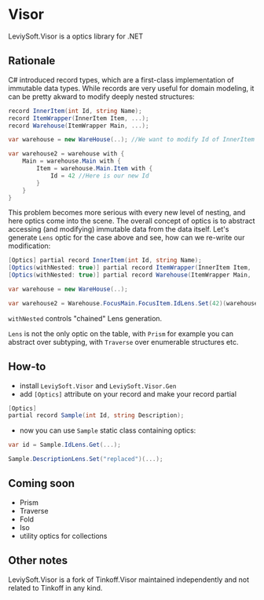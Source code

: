 # Visor

LeviySoft.Visor is a optics library for .NET

## Rationale

C# introduced record types, which are a first-class implementation of immutable data types.
While records are very useful for domain modeling, it can be pretty akward to modify deeply nested structures:

```csharp
record InnerItem(int Id, string Name);
record ItemWrapper(InnerItem Item, ...);
record Warehouse(ItemWrapper Main, ...);

var warehouse = new WareHouse(..); //We want to modify Id of InnerItem here

var warehouse2 = warehouse with {
    Main = warehouse.Main with {
        Item = warehouse.Main.Item with {
            Id = 42 //Here is our new Id
        }
    }
}
```

This problem becomes more serious with every new level of nesting,
and here optics come into the scene. The overall concept of optics
is to abstract accessing (and modifying) immutable data from
the data itself. Let's generate `Lens` optic for the case above and see,
how can we re-write our modification:

```csharp
[Optics] partial record InnerItem(int Id, string Name);
[Optics(withNested: true)] partial record ItemWrapper(InnerItem Item, ...);
[Optics(withNested: true)] partial record Warehouse(ItemWrapper Main, ...);

var warehouse = new WareHouse(..);

var warehouse2 = Warehouse.FocusMain.FocusItem.IdLens.Set(42)(warehouse);
```

`withNested` controls "chained" Lens generation.

`Lens` is not the only optic on the table, with `Prism` for example you can
abstract over subtyping, with `Traverse` over enumerable structures etc.

## How-to

- install `LeviySoft.Visor` and `LeviySoft.Visor.Gen`
- add `[Optics]` attribute on your record and make your record partial

```csharp
[Optics]
partial record Sample(int Id, string Description);
```

- now you can use `Sample` static class containing optics:

```csharp
var id = Sample.IdLens.Get(...);

Sample.DescriptionLens.Set("replaced")(...);
```

## Coming soon
- Prism
- Traverse
- Fold
- Iso
- utility optics for collections

## Other notes

LeviySoft.Visor is a fork of Tinkoff.Visor maintained independently and not related to Tinkoff in any kind.